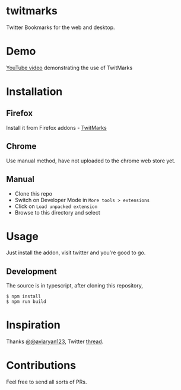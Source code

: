 # twitmarks
Twitter Bookmarks for the web and desktop.
# Demo
[YouTube video](https://youtu.be/uAx7bhwkpA4) demonstrating the use of TwitMarks

# Installation

## Firefox
Install it from Firefox addons - [TwitMarks](https://addons.mozilla.org/en-US/firefox/addon/twitmarks/)

## Chrome
Use manual method, have not uploaded to the chrome web store yet.

## Manual
- Clone this repo
- Switch on Developer Mode in `More tools > extensions`
- Click on `Load unpacked extension`
- Browse to this directory and select

# Usage
Just install the addon, visit twitter and you're good to go.

## Development
The source is in typescript, after cloning this repository,
```
$ npm install
$ npm run build
```

# Inspiration
Thanks [@@aviaryan123](https://twitter.com/aviaryan123), Twitter [thread](https://twitter.com/aviaryan123/status/1020295502078914560).

# Contributions
Feel free to send all sorts of PRs.
